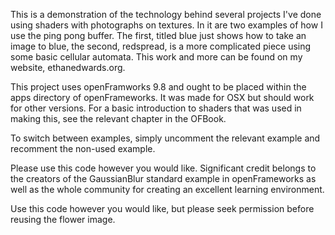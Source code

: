 This is a demonstration of the technology behind several projects I've done using shaders with photographs on textures. In it are two examples of how I use the ping pong buffer. The first, titled blue just shows how to take an image to blue, the second, redspread, is a more complicated piece using some basic cellular automata. This work and more can be found on my website, ethanedwards.org. 

This project uses openFramworks 9.8 and ought to be placed within the apps directory of openFrameworks. It was made for OSX but should work for other versions. For a basic introduction to shaders that was used in making this, see the relevant chapter in the OFBook.

To switch between examples, simply uncomment the relevant example and recomment the non-used example.

Please use this code however you would like. Significant credit belongs to the creators of the GaussianBlur standard example in openFrameworks as well as the whole community for creating an excellent learning environment.

Use this code however you would like, but please seek permission before reusing the flower image.
